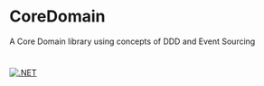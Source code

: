 # CoreDomain
A Core Domain library using concepts of DDD and Event Sourcing

#
[![.NET](https://github.com/gabriellima09/CoreDomain/actions/workflows/dotnet.yml/badge.svg)](https://github.com/gabriellima09/CoreDomain/actions/workflows/dotnet.yml)
